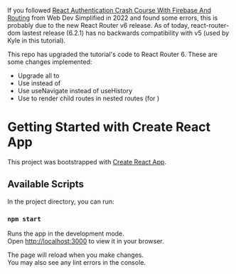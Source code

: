 If you followed [React Authentication Crash Course With Firebase And Routing](https://www.youtube.com/watch?v=PKwu15ldZ7k) from Web Dev Simplified in 2022 and found some errors, this is probably due to the new React Router v6 release. As of today, react-router-dom lastest release (6.2.1) has no backwards compatibility with v5 (used by Kyle in this tutorial).

This repo has upgraded the tutorial's code to React Router 6. These are some changes implemented:
 - Upgrade all <Switch> to <Routes>
 - Use <Route element> instead of <Route component>
 - Use useNavigate instead of useHistory
 - Use <Outlet> to render child routes in nested routes (for <PrivateRoute>)


# Getting Started with Create React App

This project was bootstrapped with [Create React App](https://github.com/facebook/create-react-app).

## Available Scripts

In the project directory, you can run:

### `npm start`

Runs the app in the development mode.\
Open [http://localhost:3000](http://localhost:3000) to view it in your browser.

The page will reload when you make changes.\
You may also see any lint errors in the console.
